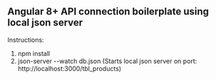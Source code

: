 ## Angular 8+ API connection boilerplate using local json server

Instructions:

1. npm install
2. json-server --watch db.json (Starts local json server on port: http://localhost:3000/tbl_products)

